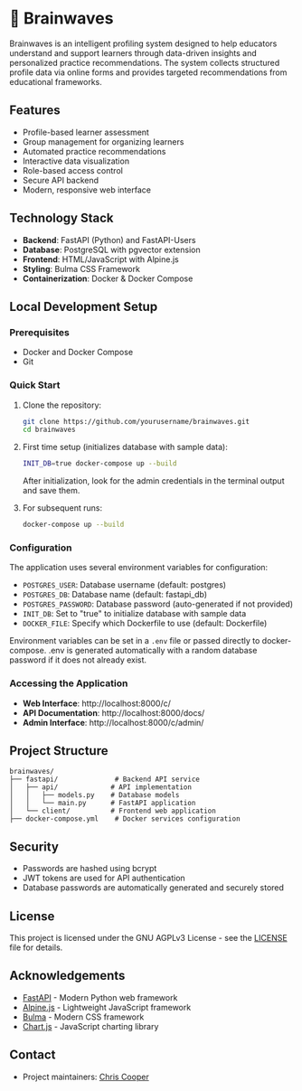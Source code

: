 # 🧠 Brainwaves

Brainwaves is an intelligent profiling system designed to help educators understand and support learners through data-driven insights and personalized practice recommendations. The system collects structured profile data via online forms and provides targeted recommendations from educational frameworks.

## Features

- Profile-based learner assessment
- Group management for organizing learners
- Automated practice recommendations
- Interactive data visualization
- Role-based access control
- Secure API backend
- Modern, responsive web interface

## Technology Stack

- **Backend**: FastAPI (Python) and FastAPI-Users
- **Database**: PostgreSQL with pgvector extension
- **Frontend**: HTML/JavaScript with Alpine.js
- **Styling**: Bulma CSS Framework
- **Containerization**: Docker & Docker Compose

## Local Development Setup

### Prerequisites

- Docker and Docker Compose
- Git


### Quick Start

1. Clone the repository:
   ```bash
   git clone https://github.com/yourusername/brainwaves.git
   cd brainwaves
   ```

2. First time setup (initializes database with sample data):
   ```bash
   INIT_DB=true docker-compose up --build
   ```
   
   After initialization, look for the admin credentials in the terminal output and save them.

3. For subsequent runs:
   ```bash
   docker-compose up --build
   ```

### Configuration

The application uses several environment variables for configuration:

- `POSTGRES_USER`: Database username (default: postgres)
- `POSTGRES_DB`: Database name (default: fastapi_db)
- `POSTGRES_PASSWORD`: Database password (auto-generated if not provided)
- `INIT_DB`: Set to "true" to initialize database with sample data
- `DOCKER_FILE`: Specify which Dockerfile to use (default: Dockerfile)

Environment variables can be set in a `.env` file or passed directly to docker-compose. .env is generated automatically with a random database password if it does not already exist.

### Accessing the Application

- **Web Interface**: http://localhost:8000/c/
- **API Documentation**: http://localhost:8000/docs/
- **Admin Interface**: http://localhost:8000/c/admin/

## Project Structure

```
brainwaves/
├── fastapi/              # Backend API service
│   ├── api/             # API implementation
│   │   ├── models.py    # Database models
│   │   └── main.py      # FastAPI application
│   └── client/          # Frontend web application
├── docker-compose.yml    # Docker services configuration
```

## Security

- Passwords are hashed using bcrypt
- JWT tokens are used for API authentication
- Database passwords are automatically generated and securely stored

## License

This project is licensed under the GNU AGPLv3 License - see the [LICENSE](LICENSE) file for details.

## Acknowledgements

- [FastAPI](https://fastapi.tiangolo.com/) - Modern Python web framework
- [Alpine.js](https://alpinejs.dev/) - Lightweight JavaScript framework
- [Bulma](https://bulma.io/) - Modern CSS framework
- [Chart.js](https://www.chartjs.org/) - JavaScript charting library

## Contact

- Project maintainers: [Chris Cooper](https://github.com/itscooper/)